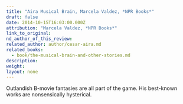 ```yaml
---
title: "Aira Musical Brain, Marcela Valdez, *NPR Books*"
draft: false
date: 2014-10-15T16:03:00.000Z
attribution: "Marcela Valdez, *NPR Books*"
link_to_original:
nd_author_of_this_review:
related_author: author/cesar-aira.md
related_books:
  - book/the-musical-brain-and-other-stories.md
description:
weight:
layout: none
---
```

Outlandish B-movie fantasies are all part of the game. His best-known works are nonsensically hysterical.

